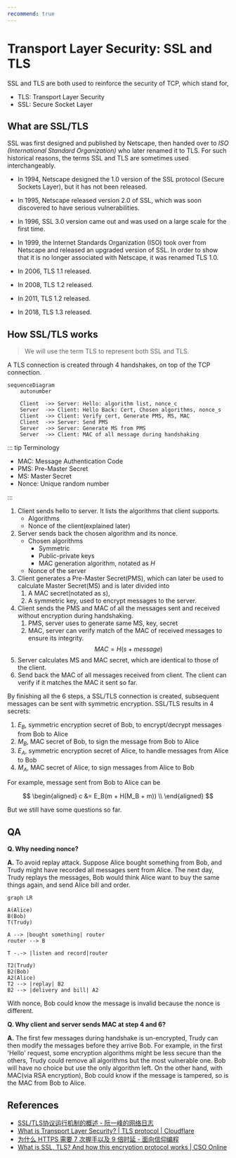 ```yaml
---
recommend: true
---
```


# Transport Layer Security: SSL and TLS

SSL and TLS are both used to reinforce the security of TCP, which stand for,

- TLS: <acr>Transport Layer Security</acr>
- SSL: <acr>Secure Socket Layer</acr>

## What are SSL/TLS

SSL was first designed and published by Netscape, then handed over to *ISO (International Standard Organization)* who later renamed it to TLS. For such historical reasons, the terms SSL and TLS are sometimes used interchangeably.

- In 1994, Netscape designed the 1.0 version of the SSL protocol (Secure Sockets Layer), but it has not been released.

- In 1995, Netscape released version 2.0 of SSL, which was soon discovered to have serious vulnerabilities.

- In 1996, SSL 3.0 version came out and was used on a large scale for the first time.

- In 1999, the Internet Standards Organization (ISO) took over from Netscape and released an upgraded version of SSL. In order to show that it is no longer associated with Netscape, it was renamed TLS 1.0.

- In 2006, TLS 1.1 released.
- In 2008, TLS 1.2 released.
- In 2011, TLS 1.2 released.
- In 2018, TLS 1.3 released.

## How SSL/TLS works

> We will use the term TLS to represent both SSL and TLS.

A TLS connection is created through 4 handshakes, on top of the TCP connection.

```mermaid
sequenceDiagram
    autonumber

    Client  ->> Server: Hello: algorithm list, nonce_c
    Server  ->> Client: Hello Back: Cert, Chosen algorithms, nonce_s
    Client  ->> Client: Verify cert, Generate PMS, MS, MAC
    Client  ->> Server: Send PMS
    Server  ->> Server: Generate MS from PMS
    Server  ->> Client: MAC of all message during handshaking
```

::: tip Terminology

- MAC: Message Authentication Code
- PMS: Pre-Master Secret
- MS: Master Secret
- Nonce: Unique random number

:::

1. Client sends hello to server. It lists the algorithms that client supports.
    - Algorithms
    - Nonce of the client(explained later)
2. Server sends back the chosen algorithm and its nonce.
    - Chosen algorithms
      - Symmetric
      - Public-private keys
      - MAC generation algorithm, notated as $H$
    - Nonce of the server
3. Client generates a Pre-Master Secret(PMS), which can later be used to calculate Master Secret(MS) and is later divided into
   1. A MAC secret(notated as $s$),
   2. A symmetric key, used to encrypt messages to the server.
4. Client sends the PMS and MAC of all the messages sent and received without encryption during handshaking.
   1. PMS, server uses to generate same MS, key, secret
   2. MAC, server can verify match of the MAC of received messages to ensure its integrity.
        $$
        MAC = H(s + message)
        $$
5. Server calculates MS and MAC secret, which are identical to those of the client.
6. Send back the MAC of all messages received from client. The client can verify if it matches the MAC it sent so far.

By finishing all the 6 steps, a SSL/TLS connection is created, subsequent messages can be sent with symmetric encryption. SSL/TLS results in 4 secrets:

1. $E_B$, symmetric encryption secret of Bob, to encrypt/decrypt messages from Bob to Alice
2. $M_B$, MAC secret of Bob, to sign the message from Bob to Alice
3. $E_A$, symmetric encryption secret of Alice, to handle messages from Alice to Bob
4. $M_A$, MAC secret of Alice, to sign messages from Alice to Bob

For example, message sent from Bob to Alice can be

$$
\begin{aligned}
    c &= E_B(m + H(M_B + m)) \\
\end{aligned}
$$

But we still have some questions so far.

## QA

**Q. Why needing nonce?**

**A.** To avoid replay attack. Suppose Alice bought something from Bob, and Trudy might have recorded all messages sent from Alice. The next day, Trudy replays the messages, Bob would think Alice want to buy the same things again, and send Alice bill and order.

```mermaid
graph LR

A(Alice)
B(Bob)
T(Trudy)

A --> |bought something| router
router --> B

T -.-> |listen and record|router

T2(Trudy)
B2(Bob)
A2(Alice)
T2 --> |replay| B2
B2 --> |delivery and bill| A2
```

With nonce, Bob could know the message is invalid because the nonce is different.

**Q. Why client and server sends MAC at step 4 and 6?**

**A.** The first few messages during handshake is un-encrypted, Trudy can then modify the messages before they arrive Bob. For example, in the first 'Hello' request, some encryption algorithms might be less secure than the others, Trudy could remove all algorithms but the most vulnerable one. Bob will have no choice but use the only algorithm left. On the other hand, with MAC(via RSA encryption), Bob could know if the message is tampered, so is the MAC from Bob to Alice.

## References

- [SSL/TLS协议运行机制的概述 - 阮一峰的网络日志](http://www.ruanyifeng.com/blog/2014/02/ssl_tls.html)
- [What is Transport Layer Security? | TLS protocol | Cloudflare](https://www.cloudflare.com/zh-cn/learning/ssl/transport-layer-security-tls/)
- [为什么 HTTPS 需要 7 次握手以及 9 倍时延 - 面向信仰编程](https://draveness.me/whys-the-design-https-latency/)
- [What is SSL, TLS? And how this encryption protocol works | CSO Online](https://www.csoonline.com/article/3246212/what-is-ssl-tls-and-how-this-encryption-protocol-works.html)
